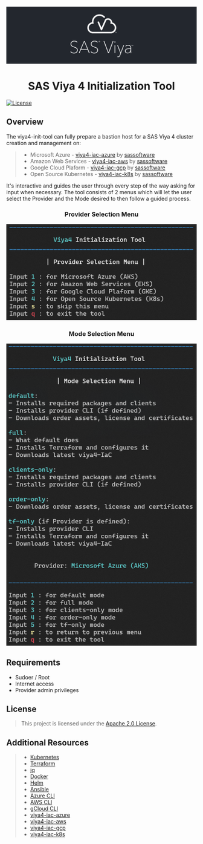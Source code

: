 ![SAS Viya](assets/sasviya_logo_header_gh.png)

<div align="center">

# **SAS Viya 4 Initialization Tool**

</div>

[![License](https://img.shields.io/badge/license-Apache%202.0-blue)](LICENSE.md)

## Overview
The viya4-init-tool can fully prepare a bastion host for a SAS Viya 4 cluster creation and management on:
>* Microsoft Azure - [viya4-iac-azure](https://github.com/sassoftware/viya4-iac-azure) by [sassoftware](@sassoftware)
>* Amazon Web Services - [viya4-iac-aws](https://github.com/sassoftware/viya4-iac-aws) by [sassoftware](@sassoftware)
>* Google Cloud Plaform - [viya4-iac-gcp](https://github.com/sassoftware/viya4-iac-gcp) by [sassoftware](@sassoftware)
>* Open Source Kubernetes - [viya4-iac-k8s](https://github.com/sassoftware/viya4-iac-k8s) by [sassoftware](@sassoftware)


It's interactive and guides the user through every step of the way asking for input when necessary.
The tool consists of 2 menus which will let the user select the Provider and the Mode desired to then follow a guided process.

<div align="center">

### Provider Selection Menu

![viya-init-tool | Provider Selection Menu](assets/providerSelectionMenu.png)


### Mode Selection Menu

![viya-init-tool | Mode Selection Menu](assets/modeSelectionMenu.png)
</div>

## Requirements

* Sudoer / Root
* Internet access
* Provider admin privileges

## License

> This project is licensed under the [Apache 2.0 License](LICENSE.md).

## Additional Resources

>* [Kubernetes](https://kubernetes.io/docs/tasks/tools/)
>* [Terraform](https://developer.hashicorp.com/terraform/intro)
>* [jq](https://stedolan.github.io/jq/)
>* [Docker](https://docs.docker.com/)
>* [Helm](https://helm.sh/docs/)
>* [Ansible](https://docs.ansible.com/ansible/2.9/index.html)
>* [Azure CLI](https://learn.microsoft.com/en-us/cli/azure/)
>* [AWS CLI](https://docs.aws.amazon.com/cli/latest/userguide/cli-chap-welcome.html)
>* [gCloud CLI](https://cloud.google.com/sdk/gcloud)
>* [viya4-iac-azure](https://github.com/sassoftware/viya4-iac-azure)
>* [viya4-iac-aws](https://github.com/sassoftware/viya4-iac-aws)
>* [viya4-iac-gcp](https://github.com/sassoftware/viya4-iac-gcp)
>* [viya4-iac-k8s](https://github.com/sassoftware/viya4-iac-k8s)
